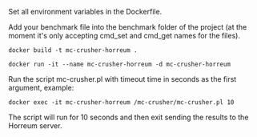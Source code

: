 Set all environment variables in the Dockerfile.

Add your benchmark file into the benchmark folder of the project (at the moment it's only accepting cmd_set and cmd_get names for the files).

`docker build -t mc-crusher-horreum .`

`docker run -it --name mc-crusher-horreum -d mc-crusher-horreum`

Run the script mc-crusher.pl with timeout time in seconds as the first argument, example:

`docker exec -it mc-crusher-horreum /mc-crusher/mc-crusher.pl 10`

The script will run for 10 seconds and then exit sending the results to the Horreum server.

